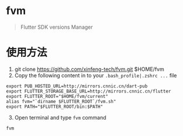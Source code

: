 # fvm
> Flutter SDK versions Manager

# 使用方法

1. git clone https://github.com/xinfeng-tech/fvm.git $HOME/fvm
2. Copy the following content in to your `.bash_profile|.zshrc ...` file

```
export PUB_HOSTED_URL=http://mirrors.cnnic.cn/dart-pub
export FLUTTER_STORAGE_BASE_URL=http://mirrors.cnnic.cn/flutter 
export FLUTTER_ROOT="$HOME/fvm/current"
alias fvm="`dirname $FLUTTER_ROOT`/fvm.sh"
export PATH="$FLUTTER_ROOT/bin:$PATH"
```

3. Open terminal and type `fvm` command
```
fvm
```